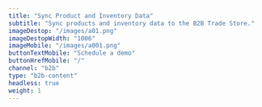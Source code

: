 ```yaml
---
title: "Sync Product and Inventory Data"
subtitle: "Sync products and inventory data to the B2B Trade Store."
imageDestop: "/images/a01.png"
imageDestopWidth: "1006"
imageMobile: "/images/a001.png"
buttonTextMobile: "Schedule a demo"
buttonHrefMobile: "/"
channel: "b2b"
type: "b2b-content"
headless: true
weight: 1
---
```

